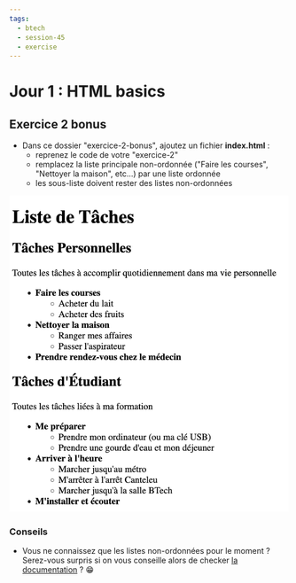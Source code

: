 ```yaml
---
tags:
  - btech
  - session-45
  - exercise
---
```


# Jour 1 : HTML basics

## Exercice 2 bonus

- Dans ce dossier "exercice-2-bonus", ajoutez un fichier **index.html** :
  - reprenez le code de votre "exercice-2"
  - remplacez la liste principale non-ordonnée ("Faire les courses", "Nettoyer la maison", etc...) par une liste ordonnée
  - les sous-liste doivent rester des listes non-ordonnées

![résultat.png](resultat.png)

### Conseils

- Vous ne connaissez que les listes non-ordonnées pour le moment ? Serez-vous surpris si on vous conseille alors de checker [la documentation](https://developer.mozilla.org/fr/docs/Web/HTML) ? 😁
